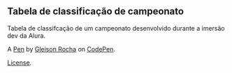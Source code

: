 Tabela de classificação de campeonato
--------------------
Tabela de classifcação de um campeonato desenvolvido durante a imersão dev da Alura.

A [Pen](https://codepen.io/glucasmr/pen/mdBvJNK) by [Gleison Rocha](https://codepen.io/glucasmr) on [CodePen](https://codepen.io).

[License](https://codepen.io/glucasmr/pen/mdBvJNK/license).